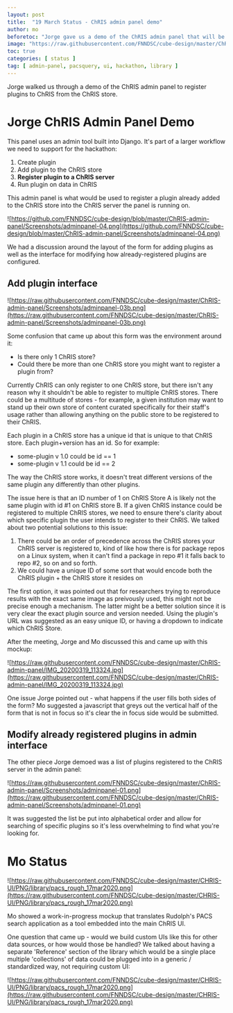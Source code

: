 ```yaml
---
layout: post
title:  "19 March Status - ChRIS admin panel demo"
author: mo
beforetoc: "Jorge gave us a demo of the ChRIS admin panel that will be used by hackathon participants to load plugins from the ChRIS store into ChRIS."
image: "https://raw.githubusercontent.com/FNNDSC/cube-design/master/ChRIS-admin-panel/Screenshots/adminpanel-03.png"
toc: true
categories: [ status ]
tag: [ admin-panel, pacsquery, ui, hackathon, library ] 
---
```


Jorge walked us through a demo of the ChRIS admin panel to register plugins to ChRIS from the ChRIS store.

# Jorge ChRIS Admin Panel Demo #

This panel uses an admin tool built into Django. It's part of a larger workflow we need to support for the hackathon:

1. Create plugin
1. Add plugin to the ChRIS store
1. **Register plugin to a ChRIS server**
1. Run plugin on data in ChRIS

This admin panel is what would be used to register a plugin already added to the ChRIS store into the ChRIS server the panel is running on.

![https://github.com/FNNDSC/cube-design/blob/master/ChRIS-admin-panel/Screenshots/adminpanel-04.png](https://github.com/FNNDSC/cube-design/blob/master/ChRIS-admin-panel/Screenshots/adminpanel-04.png)

We had a discussion around the layout of the form for adding plugins as well as the interface for modifying how already-registered plugins are configured. 

## Add plugin interface ##

![https://raw.githubusercontent.com/FNNDSC/cube-design/master/ChRIS-admin-panel/Screenshots/adminpanel-03b.png](https://raw.githubusercontent.com/FNNDSC/cube-design/master/ChRIS-admin-panel/Screenshots/adminpanel-03b.png)

Some confusion that came up about this form was the environment around it:

- Is there only 1 ChRIS store? 
- Could there be more than one ChRIS store you might want to register a plugin from? 

Currently ChRIS can only register to one ChRIS store, but there isn't any reason why it shouldn't be able to register to multiple ChRIS stores. There could be a multitude of stores - for example, a given institution may want to stand up their own store of content curated specifically for their staff's usage rather than allowing anything on the public store to be registered to their ChRIS.

Each plugin in a ChRIS store has a unique id that is unique to that ChRIS store. Each plugin+version has an id. So for example:

- some-plugin v 1.0 could be id == 1
- some-plugin v 1.1 could be id == 2

The way the ChRIS store works, it doesn't treat different versions of the same plugin any differently than other plugins. 

The issue here is that an ID number of 1 on ChRIS Store A is likely not the same plugin with id #1 on ChRIS store B. If a given ChRIS instance could be registered to multiple ChRIS stores, we need to ensure there's clarity about which specific plugin the user intends to register to their ChRIS.
We talked about two potential solutions to this issue:

1. There could be an order of precedence across the ChRIS stores your ChRIS server is registered to, kind of like how there is for package repos on a Linux system, when it can't find a package in repo #1 it falls back to repo #2, so on and so forth. 
1. We could have a unique ID of some sort that would encode both the ChRIS plugin + the ChRIS store it resides on

The first option, it was pointed out that for researchers trying to reproduce results with the exact same image as preivously used, this might not be precise enough a mechanism. The latter might be a better solution since it is very clear the exact plugin source and version needed. Using the plugin's URL was suggested as an easy unique ID, or having a dropdown to indicate which ChRIS Store. 

After the meeting, Jorge and Mo discussed this and came up with this mockup:

![https://raw.githubusercontent.com/FNNDSC/cube-design/master/ChRIS-admin-panel/IMG_20200319_113324.jpg](https://raw.githubusercontent.com/FNNDSC/cube-design/master/ChRIS-admin-panel/IMG_20200319_113324.jpg)

One issue Jorge pointed out - what happens if the user fills both sides of the form? Mo suggested a javascript that greys out the vertical half of the form that is not in focus so it's clear the in focus side would be submitted. 

## Modify already registered plugins in admin interface ##

The other piece Jorge demoed was a list of plugins registered to the ChRIS server in the admin panel:

![https://raw.githubusercontent.com/FNNDSC/cube-design/master/ChRIS-admin-panel/Screenshots/adminpanel-01.png](https://raw.githubusercontent.com/FNNDSC/cube-design/master/ChRIS-admin-panel/Screenshots/adminpanel-01.png)

It was suggested the list be put into alphabetical order and allow for searching of specific plugins so it's less overwhelming to find what you're looking for.

# Mo Status #

![https://raw.githubusercontent.com/FNNDSC/cube-design/master/CHRIS-UI/PNG/library/pacs_rough_17mar2020.png](https://raw.githubusercontent.com/FNNDSC/cube-design/master/CHRIS-UI/PNG/library/pacs_rough_17mar2020.png)

Mo showed a work-in-progress mockup that translates Rudolph's PACS search application as a tool embedded into the main ChRIS UI. 

One question that came up - would we build custom UIs like this for other data sources, or how would those be handled? We talked about having a separate 'Reference' section of the library which would be a single place multiple 'collections' of data could be plugged into in a generic / standardized way, not requiring custom UI:

![https://raw.githubusercontent.com/FNNDSC/cube-design/master/CHRIS-UI/PNG/library/pacs_rough_17mar2020.png](https://raw.githubusercontent.com/FNNDSC/cube-design/master/CHRIS-UI/PNG/library/pacs_rough_17mar2020.png)
